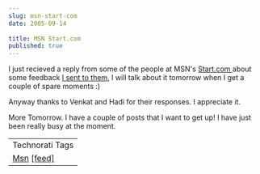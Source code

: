 ```yaml
---
slug: msn-start-com
date: 2005-09-14
 
title: MSN Start.com
published: true
---
```

I just recieved a reply from some of the people at MSN's <a href="http://start.com">Start.com </a>about some feedback <a href="http://www.kinlan.co.uk/2005/09/startcom-still-that-minor-issue-exists.html">I sent to them</a>, I will talk about it tomorrow when I get a couple of spare moments :)<p />Anyway thanks to Venkat and Hadi for their responses. I appreciate it.<p />More Tomorrow. I have a couple of posts that I want to get up! I have just been really busy at the moment.<p /><table class="TechnoratiHead TagHeader">
<tr><td>Technorati Tags</td></tr>
<tr class="Technorati"><td>
<a href="https://paul.kinlan.me/tags/Msn" class="Tag" rel="tag">Msn</a> <a href="http://feeds.technorati.com/feed/posts/tag/Msn" class="Tag">[feed]</a>
</td></tr>
</table><div class="blogger-post-footer"><img class="posterous_download_image" src="https://blogger.googleusercontent.com/tracker/8109338-112673673742006530?l=www.kinlan.co.uk%2Findex.html" height="1" alt="" width="1" /></div>

